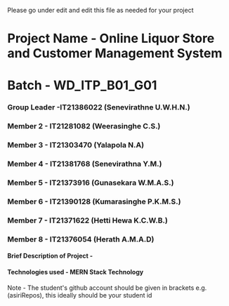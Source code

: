 Please go under edit and edit this file as needed for your project

# Project Name - Online Liquor Store and Customer Management System
# Batch - WD_ITP_B01_G01
### Group Leader -IT21386022 (Senevirathne U.W.H.N.)
### Member 2 - IT21281082 (Weerasinghe C.S.) 
### Member 3 - IT21303470 (Yalapola N.A)
### Member 4 - IT21381768 (Senevirathna Y.M.)
### Member 5 - IT21373916 (Gunasekara W.M.A.S.)
### Member 6 - IT21390128 (Kumarasinghe P.K.M.S.)
### Member 7 - IT21371622 (Hetti Hewa K.C.W.B.)
### Member 8 - IT21376054 (Herath A.M.A.D)

#### Brief Description of Project -  
#### Technologies used - MERN Stack Technology

Note - The student's github account should be given in brackets e.g. (asiriRepos), this ideally should be your student id 

